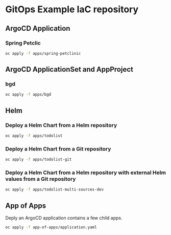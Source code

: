 # GitOps Example IaC repository


## ArgoCD Application

### Spring Petclic

```bash
oc apply -f apps/spring-petclinic
```

## ArgoCD ApplicationSet and AppProject

### bgd

```bash
oc apply -f apps/bgd
```

## Helm 

### Deploy a Helm Chart from a Helm repository

```bash
oc apply -f apps/todolist
```

### Deploy a Helm Chart from a Git repository

```bash
oc apply -f apps/todolist-git
```

### Deploy a Helm Chart from a Helm repository with external Helm values from a Git repository

```bash
oc apply -f apps/todolist-multi-sources-dev
```

## App of Apps

Deply an ArgoCD application contains a few child apps.

```bash
oc apply -f app-of-apps/application.yaml
```
